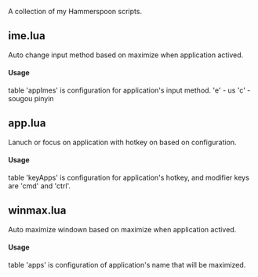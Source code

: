 A collection of my Hammerspoon scripts.

## ime.lua
Auto change input method based on maximize when application actived.
#### Usage
table 'appImes' is configuration for application's input method.
'e' - us
'c' - sougou pinyin

## app.lua
Lanuch or focus on application with hotkey on based on configuration.
#### Usage
table 'keyApps' is configuration for application's hotkey, and modifier keys are 'cmd' and 'ctrl'.

## winmax.lua
Auto maximize windown based on maximize when application actived.
#### Usage
table 'apps' is configuration of application's name that will be maximized.
